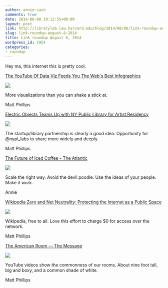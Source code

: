 ```yaml
---
author: annie-cain
comments: true
date: 2014-08-08 19:12:55+00:00
layout: post
link: http://librarylab.law.harvard.edu/blog/2014/08/08/link-roundup-august-8-2014/
slug: link-roundup-august-8-2014
title: Link roundup August 8, 2014
wordpress_id: 1954
categories:
- roundup
---
```


Hey ma, this internet this is pretty cool.

[The YouTube Of Data Viz Feeds You The Web's Best Infographics](http://thecreatorsproject.vice.com/blog/the-youtube-of-data-viz-feeds-you-the-webs-best-infographics)

[![](/roundup/images/53e52136b1707.png)](http://thecreatorsproject.vice.com/blog/the-youtube-of-data-viz-feeds-you-the-webs-best-infographics)

More visualizations than you can shake a stick at.

Matt Phillips

[Electric Objects Teams Up with NY Public Library for Artist Residency](http://thenextweb.com/creativity/2014/08/04/electric-objects-teams-ny-public-library-artist-residency/)

[![](/roundup/images/53dff08d1b15b.png)](http://thenextweb.com/creativity/2014/08/04/electric-objects-teams-ny-public-library-artist-residency/)

The startup/library partnership is clearly a good idea. Opportunity for @nypl_labs to share more widely and deeply.

Matt Phillips

[The Future of Iced Coffee - The Atlantic](http://www.theatlantic.com/features/archive/2014/08/the-future-of-iced-coffee/375114/)

[![](/roundup/images/53dfa8eb97a40.png)](http://www.theatlantic.com/features/archive/2014/08/the-future-of-iced-coffee/375114/)

Scale the right way. Avoid the devil poodle. Use the ideas of your people. Make it work.

Annie

[Wikipedia Zero and Net Neutrality: Protecting the Internet as a Public Space](http://blog.wikimedia.org/2014/08/01/wikipedia-zero-and-net-neutrality-protecting-the-internet/)

[![](/roundup/images/53de5ea8f3f7d.png)](http://blog.wikimedia.org/2014/08/01/wikipedia-zero-and-net-neutrality-protecting-the-internet/)

Wikipedia, free to all. Love this effort to charge $0 for access over the network.

Matt Phillips

[The American Room — The Message](https://medium.com/message/the-american-room-3fce9b2b98c5)

[![](/roundup/images/thumb-zFRlDifI.png)](https://medium.com/message/the-american-room-3fce9b2b98c5)

YouTube videos show the commonness of our rooms. About nine foot tall, big and boxy, and a common shade of white.

Matt Phillips
